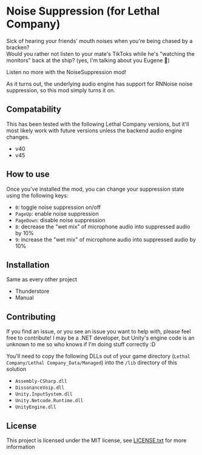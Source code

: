 # Noise Suppression (for Lethal Company)

Sick of hearing your friends' mouth noises when you're being chased by a bracken? \
Would you rather not listen to your mate's TikToks while he's "watching the monitors" back at the ship? (yes, I'm talking about you Eugene 👿)

Listen no more with the NoiseSuppression mod!

As it turns out, the underlying audio engine has support for RNNoise noise suppression, so this mod simply turns it on.

## Compatability

This has been tested with the following Lethal Company versions, but it'll most likely work with future versions unless the backend audio engine changes.

 - v40
 - v45

## How to use

Once you've installed the mod, you can change your suppression state using the following keys:

- `0`: toggle noise suppression on/off
- `PageUp`: enable noise suppression
- `PageDown`: disable noise suppression
- `8`: decrease the "wet mix" of microphone audio into suppressed audio by 10%
- `9`: increase the "wet mix" of microphone audio into suppressed audio by 10%

## Installation

Same as every other project

- Thunderstore
- Manual

## Contributing

If you find an issue, or you see an issue you want to help with, please feel free to contribute!
I may be a .NET developer, but Unity's engine code is an unknown to me so who knows if I'm doing stuff correctly :D

You'll need to copy the following DLLs out of your game directory (`Lethal Company/Lethal Company_Data/Managed`) into the `/lib` directory of this solution

 - `Assembly-CSharp.dll`
 - `DissonanceVoip.dll`
 - `Unity.InputSystem.dll`
 - `Unity.Netcode.Runtime.dll`
 - `UnityEngine.dll`

## License

This project is licensed under the MIT license, see [LICENSE.txt](./LICENSE.txt) for more information
